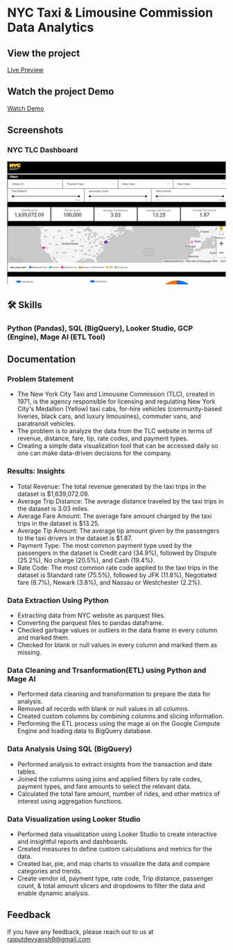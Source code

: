 # NYC Taxi & Limousine Commission Data Analytics


## View the project

[Live Preview](https://lookerstudio.google.com/reporting/9f51c0b3-8ff7-4e7f-a9a8-a8a2d2c93dc1)

## Watch the project Demo

[Watch Demo](https://www.youtube.com/watch?v=b0xbyPzi0s0)

## Screenshots

### NYC TLC Dashboard

![App Screenshot](https://github.com/rajputdevyansh/TLC-NYC-Data-Analytics-End-To-End/blob/main/TLC_NYC.jpg?raw=true )

## 🛠 Skills

### Python (Pandas), SQL (BigQuery), Looker Studio, GCP (Engine), Mage AI (ETL Tool)

## Documentation

### Problem Statement

- The New York City Taxi and Limousine Commission (TLC), created in 1971, is the agency responsible for licensing and regulating New York City's Medallion (Yellow) taxi cabs, for-hire vehicles (community-based liveries, black cars, and luxury limousines), commuter vans, and paratransit vehicles.
- The problem is to analyze the data from the TLC website in terms of revenue, distance, fare, tip, rate codes, and payment types.
- Creating a simple data visualization tool that can be accessed daily so one can make data-driven decisions for the company.

### Results: Insights

- Total Revenue: The total revenue generated by the taxi trips in the dataset is $1,639,072.09.
- Average Trip Distance: The average distance traveled by the taxi trips in the dataset is 3.03 miles.
- Average Fare Amount: The average fare amount charged by the taxi trips in the dataset is $13.25.
- Average Tip Amount: The average tip amount given by the passengers to the taxi drivers in the dataset is $1.87.
- Payment Type: The most common payment type used by the passengers in the dataset is Credit card (34.9%), followed by Dispute (25.2%), No charge (20.5%), and Cash (19.4%).
- Rate Code: The most common rate code applied to the taxi trips in the dataset is Standard rate (75.5%), followed by JFK (11.8%), Negotiated fare (6.7%), Newark (3.8%), and Nassau or Westchester (2.2%).

### Data Extraction Using Python

- Extracting data from NYC website as parquest files.
- Converting the parquest files to pandas dataframe.
- Checked garbage values or outliers in the data frame in every column and marked them.
- Checked for blank or null values in every column and marked them as missing.

### Data Cleaning and Trsanformation(ETL) using Python and Mage AI

- Performed data cleaning and transformation to prepare the data for analysis.
- Removed all records with blank or null values in all columns.
- Created custom columns by combining columns and slicing information.
- Performing the ETL process using the mage ai on the Google Compute Engine and loading data to BigQuery database.

### Data Analysis Using SQL (BigQuery)

- Performed analysis to extract insights from the transaction and date tables.
- Joined the columns using joins and applied filters by rate codes, payment types, and fare amounts to select the relevant data.
- Calculated the total fare amount, number of rides, and other metrics of interest using aggregation functions.

### Data Visualization using Looker Studio

- Performed data visualization using Looker Studio to create interactive and insightful reports and dashboards.
- Created measures to define custom calculations and metrics for the data.
- Created bar, pie, and map charts to visualize the data and compare categories and trends.
- Create vendor id, payment type, rate code, Trip distance, passenger count, & total amount slicers and dropdowns to filter the data and enable dynamic analysis.

## Feedback

If you have any feedback, please reach out to us at rajputdevyansh9@gmail.com
